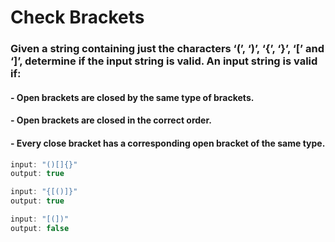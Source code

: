 # Check Brackets

### Given a string containing just the characters ‘(’, ‘)’, ‘{’, ‘}’, ‘[’ and ‘]’, determine if the input string is valid. An input string is valid if:
#### - Open brackets are closed by the same type of brackets.
#### - Open brackets are closed in the correct order.
#### - Every close bracket has a corresponding open bracket of the same type.

```java
input: "()[]{}"
output: true

input: "{[()]}"
output: true

input: "[(])"
output: false
```